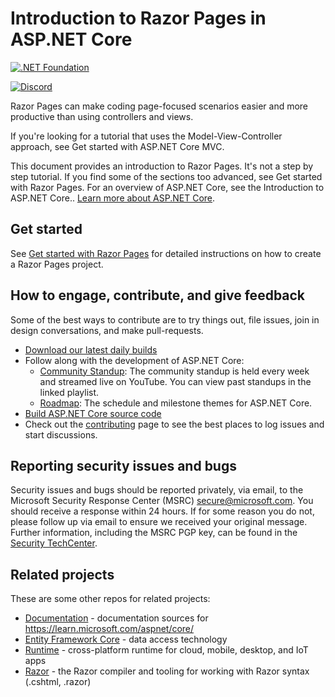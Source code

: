 Introduction to Razor Pages in ASP.NET Core
============

[![.NET Foundation](https://img.shields.io/badge/.NET%20Foundation-blueviolet.svg)](https://www.dotnetfoundation.org/)

[![Discord](https://img.shields.io/discord/732297728826277939?style=flat-square&label=Discord&logo=discord&logoColor=white&color=7289DA)](https://aka.ms/dotnet-discord)

Razor Pages can make coding page-focused scenarios easier and more productive than using controllers and views.

If you're looking for a tutorial that uses the Model-View-Controller approach, see Get started with ASP.NET Core MVC.

This document provides an introduction to Razor Pages. It's not a step by step tutorial. If you find some of the sections too advanced, see Get started with Razor Pages. For an overview of ASP.NET Core, see the Introduction to ASP.NET Core.. [Learn more about ASP.NET Core]([https://learn.microsoft.com/aspnet/core/](https://learn.microsoft.com/en-us/aspnet/core/razor-pages/?view=aspnetcore-8.0&tabs=visual-studio)).

## Get started

See [Get started with Razor Pages](https://learn.microsoft.com/en-us/aspnet/core/tutorials/razor-pages/razor-pages-start?view=aspnetcore-8.0) for detailed instructions on how to create a Razor Pages project.

## How to engage, contribute, and give feedback

Some of the best ways to contribute are to try things out, file issues, join in design conversations,
and make pull-requests.

* [Download our latest daily builds](./docs/DailyBuilds.md)
* Follow along with the development of ASP.NET Core:
    * [Community Standup](https://live.asp.net): The community standup is held every week and streamed live on YouTube. You can view past standups in the linked playlist.
    * [Roadmap](https://aka.ms/aspnet/roadmap): The schedule and milestone themes for ASP.NET Core.
* [Build ASP.NET Core source code](./docs/BuildFromSource.md)
* Check out the [contributing](CONTRIBUTING.md) page to see the best places to log issues and start discussions.

## Reporting security issues and bugs

Security issues and bugs should be reported privately, via email, to the Microsoft Security Response Center (MSRC)  secure@microsoft.com. You should receive a response within 24 hours. If for some reason you do not, please follow up via email to ensure we received your original message. Further information, including the MSRC PGP key, can be found in the [Security TechCenter](https://technet.microsoft.com/en-us/security/ff852094.aspx).

## Related projects

These are some other repos for related projects:

* [Documentation](https://github.com/aspnet/Docs) - documentation sources for https://learn.microsoft.com/aspnet/core/
* [Entity Framework Core](https://github.com/dotnet/efcore) - data access technology
* [Runtime](https://github.com/dotnet/runtime) - cross-platform runtime for cloud, mobile, desktop, and IoT apps
* [Razor](https://github.com/dotnet/razor) - the Razor compiler and tooling for working with Razor syntax (.cshtml, .razor)
